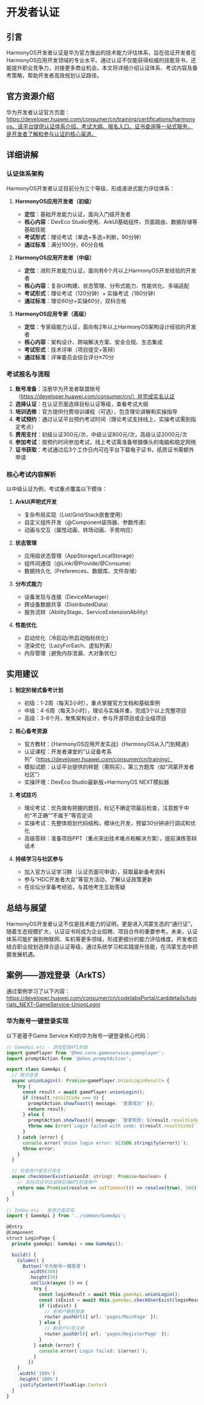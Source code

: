 # 开发者认证

## 引言
HarmonyOS开发者认证是华为官方推出的技术能力评估体系，旨在验证开发者在HarmonyOS应用开发领域的专业水平。通过认证不仅能获得权威的技能背书，还能提升职业竞争力，对接更多商业机会。本文将详细介绍认证体系、考试内容及备考策略，帮助开发者高效规划认证路径。

## 官方资源介绍
华为开发者认证官方页面：https://developer.huawei.com/consumer/cn/training/certifications/harmonyos。该平台提供认证体系介绍、考试大纲、报名入口、证书查询等一站式服务，是开发者了解和参与认证的核心渠道。

## 详细讲解
### 认证体系架构
HarmonyOS开发者认证目前分为三个等级，形成递进式能力评估体系：

1. **HarmonyOS应用开发者（初级）**
   - **定位**：基础开发能力认证，面向入门级开发者
   - **核心内容**：DevEco Studio使用、ArkUI基础组件、页面路由、数据存储等基础技能
   - **考试形式**：理论考试（单选+多选+判断，90分钟）
   - **通过标准**：满分100分，60分合格

2. **HarmonyOS应用开发者（中级）**
   - **定位**：进阶开发能力认证，面向有6个月以上HarmonyOS开发经验的开发者
   - **核心内容**：复杂UI构建、状态管理、分布式能力、性能优化、多端适配
   - **考试形式**：理论考试（120分钟）+ 实操考试（180分钟）
   - **通过标准**：理论60分+实操60分，双科合格

3. **HarmonyOS应用专家（高级）**
   - **定位**：专家级能力认证，面向有2年以上HarmonyOS架构设计经验的开发者
   - **核心内容**：架构设计、跨端解决方案、安全合规、生态集成
   - **考试形式**：技术评审（项目提交+答辩）
   - **通过标准**：评审委员会综合评分≥70分

### 考试报名与流程
1. **账号准备**：注册华为开发者联盟账号（https://developer.huawei.com/consumer/cn/）并完成实名认证
2. **选择认证**：在认证页面选择目标认证等级，查看考试大纲
3. **培训选修**：官方提供付费培训课程（可选），包含理论讲解和实操指导
4. **考试预约**：通过认证平台预约考试时间（理论考试支持线上，实操考试需到指定考点）
5. **费用支付**：初级认证300元/次，中级认证800元/次，高级认证2000元/次
6. **参加考试**：按预约时间参加考试，线上考试需准备带摄像头的电脑和稳定网络
7. **证书获取**：考试通过后3个工作日内可在平台下载电子证书，纸质证书需额外申请

### 核心考试内容解析
以中级认证为例，考试重点覆盖以下模块：

1. **ArkUI声明式开发**
   - 复杂布局实现（List/Grid/Stack嵌套使用）
   - 自定义组件开发（@Component装饰器、参数传递）
   - 动画与交互（属性动画、转场动画、手势响应）

2. **状态管理**
   - 应用级状态管理（AppStorage/LocalStorage）
   - 组件间通信（@Link/@Provide/@Consume）
   - 数据持久化（Preferences、数据库、文件存储）

3. **分布式能力**
   - 设备发现与连接（DeviceManager）
   - 跨设备数据共享（DistributedData）
   - 服务流转（AbilityStage、ServiceExtensionAbility）

4. **性能优化**
   - 启动优化（冷启动/热启动指标优化）
   - 渲染优化（LazyForEach、虚拟列表）
   - 内存管理（避免内存泄漏、大对象优化）

## 实用建议
1. **制定阶梯式备考计划**
   - 初级：1-2周（每天2小时），重点掌握官方文档和基础案例
   - 中级：4-6周（每天3小时），理论与实操并重，完成3个以上完整项目
   - 高级：3-6个月，聚焦架构设计，参与开源项目或企业级项目

2. **核心备考资源**
   - 官方教材：《HarmonyOS应用开发实战》《HarmonyOS从入门到精通》
   - 认证课程：开发者课堂的“认证备考系列”（https://developer.huawei.com/consumer/cn/training）
   - 模拟试题：认证平台提供的样题（需购买），第三方题库（如“鸿蒙开发者社区”）
   - 实操环境：DevEco Studio最新版+HarmonyOS NEXT模拟器

3. **考试技巧**
   - 理论考试：优先做有把握的题目，标记不确定项最后检查，注意题干中的“不正确”“不属于”等否定词
   - 实操考试：先整体规划代码结构，模块化开发，预留30分钟进行调试和优化
   - 高级答辩：准备项目PPT（重点突出技术难点和解决方案），提前演练答辩话术

4. **持续学习与社区参与**
   - 加入官方认证学习群（认证页面可申请），获取最新备考资料
   - 参与“HDC开发者大会”等官方活动，了解认证政策更新
   - 在论坛分享备考经验，与其他考生互助答疑

## 总结与展望
HarmonyOS开发者认证不仅是技术能力的证明，更是进入鸿蒙生态的“通行证”。随着生态规模扩大，认证证书将成为企业招聘、项目合作的重要参考。未来，认证体系可能扩展到物联网、车机等更多领域，形成更细分的能力评估维度。开发者应结合职业规划选择合适认证等级，通过系统学习和实践提升技能，在鸿蒙生态中把握发展机遇。

## 案例——游戏登录（ArkTS）
通过案例学习了以下内容：https://developer.huawei.com/consumer/cn/codelabsPortal/carddetails/tutorials_NEXT-GameService-UnionLogin

### 华为账号一键登录实现
以下是基于Game Service Kit的华为账号一键登录核心代码：

```typescript
// GameApi.ets - 游戏登录API封装
import gamePlayer from '@hms.core.gameservice.gameplayer';
import promptAction from '@ohos.promptAction';

export class GameApi {
  // 联合登录
  async unionLogin(): Promise<gamePlayer.UnionLoginResult> {
    try {
      const result = await gamePlayer.unionLogin();
      if (result.resultCode === 0) {
        promptAction.showToast({ message: '登录成功' });
        return result;
      } else {
        promptAction.showToast({ message: `登录失败: ${result.resultCode}` });
        throw new Error(`Login failed with code: ${result.resultCode}`);
      }
    } catch (error) {
      console.error(`Union login error: ${JSON.stringify(error)}`);
      throw error;
    }
  }

  // 检查用户是否已存在
  async checkUserExist(unionId: string): Promise<boolean> {
    // 实际项目中应调用后端API检查用户
    return new Promise(resolve => setTimeout(() => resolve(true), 500));
  }
}

// Index.ets - 登录页面实现
import { GameApi } from '../common/GameApi';

@Entry
@Component
struct LoginPage {
  private gameApi: GameApi = new GameApi();

  build() {
    Column() {
      Button('华为账号一键登录')
        .width(300)
        .height(50)
        .onClick(async () => {
          try {
            const loginResult = await this.gameApi.unionLogin();
            const isExist = await this.gameApi.checkUserExist(loginResult.unionId);
            if (isExist) {
              // 老用户静默登录
              router.pushUrl({ url: 'pages/MainPage' });
            } else {
              // 新用户引导注册
              router.pushUrl({ url: 'pages/RegisterPage' });
            }
          } catch (error) {
            console.error(`Login failed: ${error}`);
          }
        })
    }
    .width('100%')
    .height('100%')
    .justifyContent(FlexAlign.Center)
  }
}
```